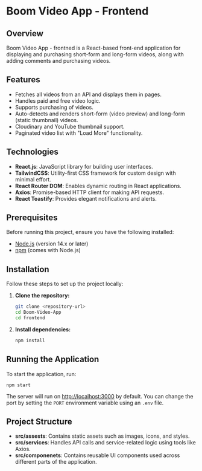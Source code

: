 # Boom Video App - Frontend

## Overview

Boom Video App - frontned is a React-based front-end application for displaying and purchasing short-form and long-form videos, along with adding comments and purchasing videos.

## Features

- Fetches all videos from an API and displays them in pages.
- Handles paid and free video logic.
- Supports purchasing of videos.
- Auto-detects and renders short-form (video preview) and long-form (static thumbnail) videos.
- Cloudinary and YouTube thumbnail support.
- Paginated video list with "Load More" functionality.

## Technologies

- **React.js**: JavaScript library for building user interfaces.
- **TailwindCSS**: Utility-first CSS framework for custom design with minimal effort.
- **React Router DOM**: Enables dynamic routing in React applications.
- **Axios**: Promise-based HTTP client for making API requests.
- **React Toastify**: Provides elegant notifications and alerts.

## Prerequisites

Before running this project, ensure you have the following installed:

- [Node.js](https://nodejs.org/) (version 14.x or later)
- [npm](https://www.npmjs.com/) (comes with Node.js)

## Installation

Follow these steps to set up the project locally:

1. **Clone the repository:**

   ```bash
   git clone <repository-url>
   cd Boom-Video-App
   cd frontend

2. **Install dependencies:**

   ```bash
   npm install

## Running the Application

To start the application, run:

`npm start`

The server will run on [http://localhost:3000](http://localhost:3000) by default. You can change the port by setting the `PORT` environment variable using an `.env` file.

## Project Structure

- **src/assests**: Contains static assets such as images, icons, and styles.
- **src/services**: Handles API calls and service-related logic using tools like Axios.
- **src/componenets**: Contains reusable UI components used across different parts of the application.
